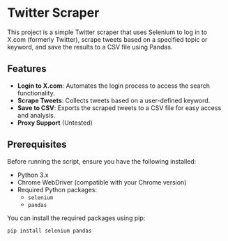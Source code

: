 # Twitter Scraper

This project is a simple Twitter scraper that uses Selenium to log in to X.com (formerly Twitter), scrape tweets based on a specified topic or keyword, and save the results to a CSV file using Pandas.

## Features

- **Login to X.com**: Automates the login process to access the search functionality.
- **Scrape Tweets**: Collects tweets based on a user-defined keyword.
- **Save to CSV**: Exports the scraped tweets to a CSV file for easy access and analysis.
- **Proxy Support** (Untested)


## Prerequisites

Before running the script, ensure you have the following installed:

- Python 3.x
- Chrome WebDriver (compatible with your Chrome version)
- Required Python packages:
  - `selenium`
  - `pandas`

You can install the required packages using pip:

```bash
pip install selenium pandas
